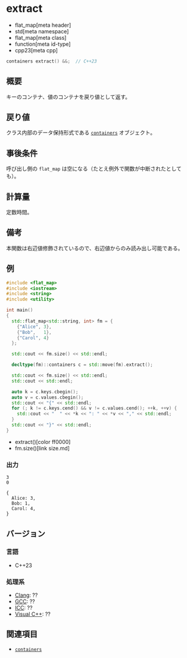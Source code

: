 # extract
* flat_map[meta header]
* std[meta namespace]
* flat_map[meta class]
* function[meta id-type]
* cpp23[meta cpp]

```cpp
containers extract() &&;  // C++23
```

## 概要
キーのコンテナ、値のコンテナを戻り値として返す。


## 戻り値
クラス内部のデータ保持形式である [`containers`](containers.md) オブジェクト。


## 事後条件
呼び出し側の `flat_map` は空になる（たとえ例外で関数が中断されたとしても）。


## 計算量
定数時間。


## 備考
本関数は右辺値修飾されているので、右辺値からのみ読み出し可能である。


## 例
```cpp example
#include <flat_map>
#include <iostream>
#include <string>
#include <utility>

int main()
{
  std::flat_map<std::string, int> fm = {
    {"Alice", 3},
    {"Bob",   1},
    {"Carol", 4}
  };

  std::cout << fm.size() << std::endl;

  decltype(fm)::containers c = std::move(fm).extract();

  std::cout << fm.size() << std::endl;
  std::cout << std::endl;

  auto k = c.keys.cbegin();
  auto v = c.values.cbegin();
  std::cout << "{" << std::endl;
  for (; k != c.keys.cend() && v != c.values.cend(); ++k, ++v) {
    std::cout << "  " << *k << ": " << *v << "," << std::endl;
  }
  std::cout << "}" << std::endl;
}
```
* extract()[color ff0000]
* fm.size()[link size.md]

### 出力
```
3
0

{
  Alice: 3,
  Bob: 1,
  Carol: 4,
}
```

## バージョン
### 言語
- C++23

### 処理系
- [Clang](/implementation.md#clang): ??
- [GCC](/implementation.md#gcc): ??
- [ICC](/implementation.md#icc): ??
- [Visual C++](/implementation.md#visual_cpp): ??


## 関連項目
- [`containers`](containers.md)
